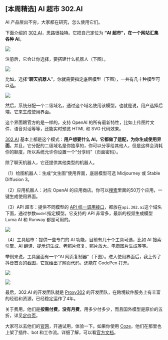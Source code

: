 ## [本周精选] AI 超市 302.AI

AI 产品层出不穷，大家都在研究，怎么使用它们。

下面介绍的 [302.AI](https://302.ai/)，思路很独特。它把自己定位为 **“AI 超市”，在一个网站汇集各种 AI**。

![](https://cdn.beekka.com/blogimg/asset/202407/bg2024070801.webp)

注册后，它会让你选择，要搭建什么机器人（下图）。

![](https://cdn.beekka.com/blogimg/asset/202407/bg2024070803.webp)

比如，选择“**聊天机器人**”，你就需要指定底层模型（下图），一共有几十种模型可以选。

![](https://cdn.beekka.com/blogimg/asset/202407/bg2024070811.webp)

然后，系统分配一个二级域名，通过这个域名使用该模型。也就是说，用户选择后端，它来生成使用界面。

这个界面跟官方的是一样的，支持 OpenAI 的所有最新特性，比如上传图片文件、语音对话等等，还能实时预览 HTML 和 SVG 代码效果。

[302.AI](https://302.ai/) 基本上都是这个模式：**用户想要什么 AI，它都做了适配，为你生成使用界面**。并且，它分配的二级域名是你独享的，你可以分享给其他人，但是这样会消耗你的额度，所以系统允许你设置一个“分享码”（页面密码）。

除了聊天机器人，它还提供其他类型的机器人。

（1）绘图机器人：生成“文生图”使用界面，底层模型可选 Midjourney 或 Stable Diffusion 3。

（2）应用机器人：对应 OpenAI 的应用商店。你可以[搜索](https://gpts.302.ai/)里面的50万个应用，一键生成使用界面。

（3）API 超市：提供不同模型的 [API 统一调用接口](https://apifox.com/apidoc/project-4012774)，都放在`api.302.ai`这个域名下面，通过参数`model`指定模型。它支持的 API 非常多，最新的视频生成模型 Luma AI 和 Runway 都是可用的。

![](https://cdn.beekka.com/blogimg/asset/202407/bg2024070814.webp)

（4）工具超市：提供一些专门的 AI 功能，目前有几十个工具可选，比如 AI 搜索引擎、AI 翻译、提示词生成、老照片修复、照片放大、电商图片生成等等。

举例来说，工具里面有一个“AI 网页复制器”（下图）。进入使用界面后，我上传了抖音首页的截图，它就给出了网页代码，还能在 CodePen 打开。

![](https://cdn.beekka.com/blogimg/asset/202407/bg2024070903.webp)

![](https://cdn.beekka.com/blogimg/asset/202407/bg2024070904.webp)

最后，302.AI 的开发团队就是 [Proxy302](https://www.proxy302.com/) 的开发团队，在跨境软件服务上有丰富的经验和资源，已经稳定运作了4年。

关于费用，他们是**按需付费，没有月费**，用多少付多少，而且国外模型是原价的五折，详见[定价页](https://302.ai/pricing_robot/)。

大家可以去他们的[官网](https://302.ai/)，开通试用，体验一下。如果你使用 [Coze](https://www.coze.cn/)，他们在那里也上架了插件、bot 和工作流。详细了解，可以看[官方文档](https://help.302.ai/docs/302-AI-wu-fen-zhong-shang-shou-jiao-cheng)。
